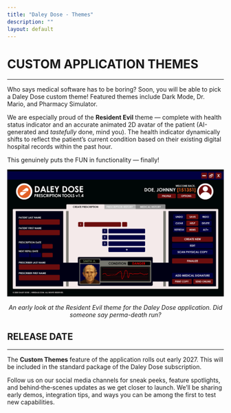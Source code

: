 ```yaml
---
title: "Daley Dose - Themes"
description: ""
layout: default
---
```


# **CUSTOM APPLICATION THEMES**  
---
Who says medical software has to be boring? Soon, you will be able to pick a Daley Dose custom theme! Featured themes include Dark Mode, Dr. Mario, and Pharmacy Simulator. 

We are especially proud of the **Resident Evil** theme — complete with health status indicator and an accurate animated 2D avatar of the patient (AI-generated and _tastefully_ done, mind you). The health indicator dynamically shifts to reflect the patient’s current condition based on their existing digital hospital records within the past hour.

This genuinely puts the FUN in functionality — finally!

![User Interface with a Resident Evil theme](/assets/images/daley-dose-resident-evil.png)
<p style="text-align:center;"><em>An early look at the Resident Evil theme for the Daley Dose application. Did someone say perma-death run?</em></p>

## **RELEASE DATE**
---

The **Custom Themes** feature of the application rolls out early 2027. This will be included in the standard package of the Daley Dose subscription.

Follow us on our social media channels for sneak peeks, feature spotlights, and behind‑the‑scenes updates as we get closer to launch. We’ll be sharing early demos, integration tips, and ways you can be among the first to test new capabilities.
